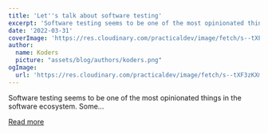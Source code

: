 ```yaml
---
title: 'Let''s talk about software testing'
excerpt: 'Software testing seems to be one of the most opinionated things in the software ecosystem. Some...'
date: '2022-03-31'
coverImage: 'https://res.cloudinary.com/practicaldev/image/fetch/s--tXF3zKXm--/c_imagga_scale,f_auto,fl_progressive,h_420,q_auto,w_1000/https://dev-to-uploads.s3.amazonaws.com/uploads/articles/is7f71wggjrs53s87xft.jpg'
author:
  name: Koders
  picture: "assets/blog/authors/koders.png"
ogImage:
  url: 'https://res.cloudinary.com/practicaldev/image/fetch/s--tXF3zKXm--/c_imagga_scale,f_auto,fl_progressive,h_420,q_auto,w_1000/https://dev-to-uploads.s3.amazonaws.com/uploads/articles/is7f71wggjrs53s87xft.jpg'
---
```


Software testing seems to be one of the most opinionated things in the software ecosystem. Some...

[Read more](https://dev.to/dailydevtips1/lets-talk-about-software-testing-117)
